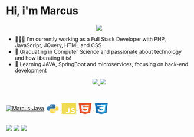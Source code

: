 <h1> Hi, i'm Marcus </h1>
<div align="center">
  <img src="https://media.giphy.com/media/f3iwJFOVOwuy7K6FFw/giphy.gif" align="center" height="250"/>
</div>

- 👨🏻‍💻 I'm currently working as a Full Stack Developer with PHP, JavaScript, JQuery, HTML and CSS
- 🔭 Graduating in Computer Science and passionate about technology and how liberating it is!
- 🌱 Learning JAVA, SpringBoot and microservices, focusing on back-end development

<div align="center">
  <a href="https://github.com/marcub">
  <img height="180em" src="https://github-readme-stats-git-master-marcus-projects-5c71c969.vercel.app/api?username=marcub&show_icons=true&theme=dark&count_private=true"/>
  <img height="180em" src="https://github-readme-stats-git-master-marcus-projects-5c71c969.vercel.app/api/top-langs/?username=marcub&layout=compact&langs_count=7&theme=dark"/>
</div>
  
  ##
  
<div style="display: inline_block"><br>
  <img align="center" alt="Marcus-Java" height="30" width="40" src="https://cdn.jsdelivr.net/gh/devicons/devicon/icons/java/java-original.svg">
  <img align="center" alt="Marcus-Python" height="30" width="40" src="https://raw.githubusercontent.com/devicons/devicon/master/icons/python/python-original.svg">
  <img align="center" alt="Marcus-Js" height="30" width="40" src="https://raw.githubusercontent.com/devicons/devicon/master/icons/javascript/javascript-plain.svg">
  <img align="center" alt="Marcus-HTML" height="30" width="40" src="https://raw.githubusercontent.com/devicons/devicon/master/icons/html5/html5-original.svg">
  <img align="center" alt="Marcus-CSS" height="30" width="40" src="https://raw.githubusercontent.com/devicons/devicon/master/icons/css3/css3-original.svg">
</div>

  ##
  
  <div> 
  <a href="https://instagram.com/marcuscezar02" target="_blank"><img src="https://img.shields.io/badge/-Instagram-%23E4405F?style=for-the-badge&logo=instagram&logoColor=white" target="_blank"></a>
  <a href = "mailto:marcusferraz98@gmail.com"><img src="https://img.shields.io/badge/-Gmail-%23333?style=for-the-badge&logo=gmail&logoColor=white" target="_blank"></a>
  <a href="https://www.linkedin.com/in/marcuscezar" target="_blank"><img src="https://img.shields.io/badge/-LinkedIn-%230077B5?style=for-the-badge&logo=linkedin&logoColor=white" target="_blank"></a>
</div>
